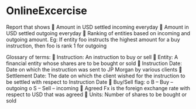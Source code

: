 # OnlineExcercise


Report that shows
 Amount in USD settled incoming everyday
 Amount in USD settled outgoing everyday
 Ranking of entities based on incoming and outgoing amount. Eg: If entity foo instructs the highest
amount for a buy instruction, then foo is rank 1 for outgoing

Glossary of terms:
 Instruction: An instruction to buy or sell
 Entity: A financial entity whose shares are to be bought or sold
 Instruction Date: Date on which the instruction was sent to JP Morgan by various clients
 Settlement Date: The date on which the client wished for the instruction to be settled with respect
to Instruction Date
 Buy/Sell flag:
o B – Buy – outgoing
o S – Sell – incoming
 Agreed Fx is the foreign exchange rate with respect to USD that was agreed
 Units: Number of shares to be bought or sold

